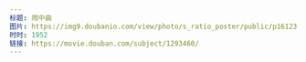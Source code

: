 ```yaml
---
标题: 雨中曲
图片: https://img9.doubanio.com/view/photo/s_ratio_poster/public/p1612355875.jpg
时时: 1952
链接: https://movie.douban.com/subject/1293460/
---
```

